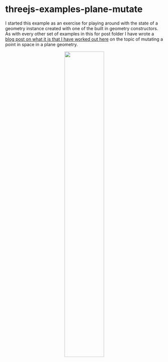 # threejs-examples-plane-mutate

I started this example as an exercise for playing around with the state of a geometry instance created with one of the built in geometry constructors. As with every other set of examples in this for post folder I have wrote a [blog post on what it is that I have worked out here](https://dustinpfister.github.io/2021/06/11/threejs-examples-plane-mutate/) on the topic of mutating a point in space in a plane geometry.

<div align="center">
      <a href="https://www.youtube.com/watch?v=r29ChWLYVZY">
         <img src="https://img.youtube.com/vi/r29ChWLYVZY/0.jpg" style="width:50%;">
      </a>
</div>